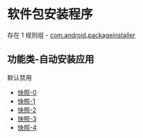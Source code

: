 # 软件包安装程序

存在 1 规则组 - [com.android.packageinstaller](/src/apps/com.android.packageinstaller.ts)

## 功能类-自动安装应用

默认禁用

- [快照-0](https://i.gkd.li/import/13206444)
- [快照-1](https://i.gkd.li/import/14138123)
- [快照-2](https://i.gkd.li/import/13206476)
- [快照-3](https://i.gkd.li/import/13766420)
- [快照-4](https://i.gkd.li/import/13962438)
